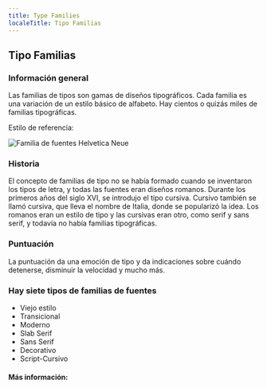 ```yaml
---
title: Type Families
localeTitle: Tipo Familias
---
```

## Tipo Familias

### Información general

Las familias de tipos son gamas de diseños tipográficos. Cada familia es una variación de un estilo básico de alfabeto. Hay cientos o quizás miles de familias tipográficas.

Estilo de referencia:

![Familia de fuentes Helvetica Neue](https://upload.wikimedia.org/wikipedia/commons/0/00/Helvetica_Neue_typeface_weights.svg)

### Historia

El concepto de familias de tipo no se había formado cuando se inventaron los tipos de letra, y todas las fuentes eran diseños romanos. Durante los primeros años del siglo XVI, se introdujo el tipo cursiva. Cursivo también se llamó cursiva, que lleva el nombre de Italia, donde se popularizó la idea. Los romanos eran un estilo de tipo y las cursivas eran otro, como serif y sans serif, y todavía no había familias tipográficas.

### Puntuación

La puntuación da una emoción de tipo y da indicaciones sobre cuándo detenerse, disminuir la velocidad y mucho más.

### Hay siete tipos de familias de fuentes

*   Viejo estilo
*   Transicional
*   Moderno
*   Slab Serif
*   Sans Serif
*   Decorativo
*   Script-Cursivo

#### Más información: